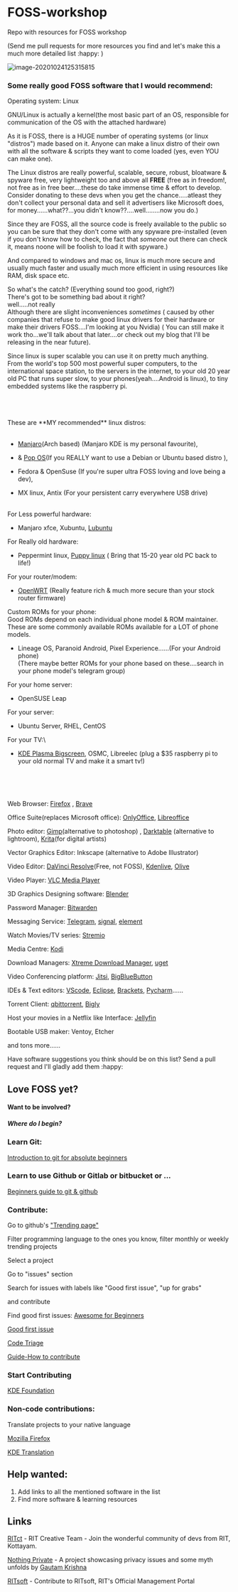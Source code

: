 # FOSS-workshop
Repo with resources for FOSS workshop

(Send me pull requests for more resources you find and let's make this a much more detailed list :happy: )



![image-20201024125315815](https://i.imgur.com/calkzMp.png)





### Some really good FOSS software that I would recommend:

Operating system: Linux



GNU/Linux is actually a kernel(the most basic part of an OS, responsible for communication of the OS with the attached hardware)



As it is FOSS, there is a HUGE number of operating systems (or linux "distros") made based on it. Anyone can make a linux distro of their own with all the software & scripts they want to come loaded (yes, even YOU can make one).



The Linux distros are really powerful, scalable, secure, robust, bloatware & spyware free, very lightweight too and above all **FREE** (free as in freedom!, not free as in free beer....these do take immense time & effort to develop. Consider donating to these devs when you get the chance.....atleast they don't collect your personal data and sell it advertisers like Microsoft does, for money......what??...you didn't know??....well........now you do.)<br>



Since they are FOSS, all the source code is freely available to the public so you can be sure that they don't come with any spyware pre-installed (even if you don't know how to check, the fact that _someone_ out there can check it, means noone will be foolish to load it with spyware.)



And compared to windows and mac os, linux is much more secure and usually much faster and usually much more efficient in using resources like RAM, disk space etc.



So what's the catch? (Everything sound too good, right?)<br>
There's got to be something bad about it right?<br>
well.....not really<br>
Although there are slight inconveniences _sometimes_ ( caused by other companies that refuse to make good linux drivers for their hardware or make their drivers FOSS....I'm looking at you Nvidia) ( You can still make it work tho...we'll talk about that later....or check out my blog that I'll be releasing in the near future).




Since linux is super scalable you can use it on pretty much anything.<br>
From the world's top 500 most powerful super computers, to the international space station, to the servers in the internet, to your old 20 year old PC that runs super slow, to your phones(yeah....Android is linux), to tiny embedded systems like the raspberry pi.

<br>
<br>
<br>
These are **MY recommended** linux distros: <br><br>

* [Manjaro](https://manjaro.org/)(Arch based) (Manjaro KDE is my personal favourite),<br>

*  & [Pop OS](https://pop.system76.com)(If you REALLY want to use a Debian or Ubuntu based distro ),<br>
* Fedora & OpenSuse (If you're super ultra FOSS loving and love being a dev),<br>
* MX linux, Antix (For your persistent carry everywhere USB drive)<br><br>

For Less powerful hardware:<br>

* Manjaro xfce, Xubuntu, [Lubuntu](https://lubuntu.me/)<br>

For Really old hardware:

* Peppermint linux, [Puppy linux](http://puppylinux.com/) ( Bring that 15-20 year old PC back to life!)

For your router/modem:   

* [OpenWRT](https://openwrt.org/) (Really feature rich & much more secure than your stock router firmware)

Custom ROMs for your phone:<br>
    Good ROMs depend on each individual phone model & ROM maintainer. These are some commonly available ROMs available for a LOT of phone models.

* Lineage OS, Paranoid Android, Pixel Experience......(For your Android phone)\
      (There maybe better ROMs for your phone based on these....search in your phone model's telegram group)<br>

For your home server:	

* OpenSUSE Leap

For your server:    

* Ubuntu Server, RHEL, CentOS<br>

For your TV:\

* [KDE Plasma Bigscreen](https://dot.kde.org/2020/03/26/plasma-tv-presenting-plasma-bigscreen), OSMC, Libreelec (plug a $35 raspberry pi to your old normal TV and make it a smart tv!)

<br>
<br>
<br>



Web Browser: [Firefox](https://www.mozilla.org/en-US/firefox/new/) , [Brave](https://brave.com/)

Office Suite(replaces Microsoft office): [OnlyOffice](https://www.onlyoffice.com/download-desktop.aspx), [Libreoffice](https://www.libreoffice.org/download/download/)

Photo editor: [Gimp](https://www.gimp.org/downloads/)(alternative to photoshop) , [Darktable](https://www.darktable.org/) (alternative to lightroom), [Krita](https://krita.org/en)(for digital artists)

Vector Graphics Editor: Inkscape (alternative to Adobe Illustrator)

Video Editor: [DaVinci Resolve](https://www.blackmagicdesign.com/in/products/davinciresolve/)(Free, not FOSS), [Kdenlive](https://kdenlive.org/en/), [Olive](https://olivevideoeditor.org/)

Video Player: [VLC Media Player](https://www.videolan.org/index.html)

3D Graphics Designing software: [Blender](https://www.blender.org/)

Password Manager: [Bitwarden](https://bitwarden.com/)

Messaging Service: [Telegram](https://telegram.org/), [signal](https://signal.org/en/), [element](https://element.io/)

Watch Movies/TV series: [Stremio](https://www.stremio.com/)

Media Centre: [Kodi](https://kodi.tv/)

Download Managers: [Xtreme Download Manager](https://subhra74.github.io/xdm/), [uget](https://sourceforge.net/projects/urlget/)

Video Conferencing platform: [Jitsi](https://jitsi.org/), [BigBlueButton](https://bigbluebutton.org/)

IDEs & Text editors: [VScode](https://code.visualstudio.com/), [Eclipse](https://www.eclipse.org/), [Brackets](http://brackets.io/), [Pycharm](https://www.jetbrains.com/pycharm/)......

Torrent Client: [qbittorrent](https://www.qbittorrent.org/), [Bigly](https://www.biglybt.com/)

Host your movies in a Netflix like Interface: [Jellyfin](https://jellyfin.org/)

Bootable USB maker: Ventoy, Etcher

and tons more......

Have software suggestions you think should be on this list? Send a pull request and I'll gladly add them :happy:



## Love FOSS yet?

#### Want to be involved?

##### Where do I begin?





### Learn Git:

[Introduction to git for absolute beginners](https://www.freecodecamp.org/news/an-introduction-to-git-for-absolute-beginners-86fa1d32ff71/) 

### Learn to use Github or Gitlab or bitbucket or ...

[Beginners guide to git & github](https://www.freecodecamp.org/news/the-beginners-guide-to-git-github/)

### Contribute:

Go to github's ["Trending page"](https://github.com/trending?since=daily)

Filter programming language to the ones you know, filter monthly or weekly trending projects

Select a project

Go to "issues" section

Search for issues with labels like "Good first issue", "up for grabs"

and contribute



Find good first issues:
[Awesome for Beginners](https://github.com/mungell/awesome-for-beginners)

[Good first issue](https://goodfirstissue.dev/)

[Code Triage](https://www.codetriage.com/)

[Guide-How to contribute](https://opensource.guide/how-to-contribute/)


### Start Contributing
[KDE Foundation](https://community.kde.org/Get_Involved)


### Non-code contributions:

Translate projects to your native language

[Mozilla Firefox](https://wiki.mozilla.org/L10n:Contribute) 

[KDE Translation](https://community.kde.org/Get_Involved/translation)





## Help wanted:

1. Add links to all the mentioned software in the list
2. Find more software & learning resources 



## Links

[RITct](https://github.com/RITct/RITct-discussions/issues/3) - RIT Creative Team - Join the wonderful community of devs from RIT, Kottayam.

[Nothing Private](https://github.com/gautamkrishnar/nothing-private) - A project showcasing privacy issues and some myth unfolds by [Gautam Krishna](https://github.com/gautamkrishnar)

[RITsoft](https://bitbucket.org/tomsypaul/ritsoft/src/master/) - Contribute to RITsoft, RIT's Official Management Portal
